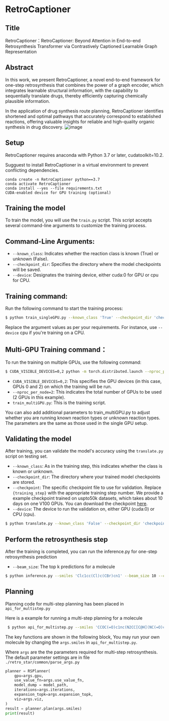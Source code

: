 # RetroCaptioner

## Title
RetroCaptioner：RetroCaptioner: Beyond Attention in End-to-end Retrosynthesis Transformer via Contrastively Captioned Learnable Graph Representation

## Abstract
In this work, we present RetroCaptioner, a novel end-to-end framework for one-step retrosynthesis that combines the power of a graph encoder, which integrates learnable structural information, with the capability to sequentially translate drugs, thereby efficiently capturing chemically plausible information. 

In the application of drug synthesis route planning, RetroCaptioner identifies shortened and optimal pathways that accurately correspond to established reactions, offering valuable insights for reliable and high-quality organic synthesis in drug discovery.
![image](model.png)

## Setup
RetroCaptioner requires anaconda with Python 3.7 or later, cudatoolkit=10.2.

Sugguest to install RetroCaptioner in a virtual environment to prevent conflicting dependencies.
```
conda create -n RetroCaptioner python==3.7
conda activate RetroCaptioner
conda install --yes --file requirements.txt
CUDA-enabled device for GPU training (optional)
```

## Training the model

To train the model, you will use the `train.py` script. This script accepts several command-line arguments to customize the training process.

## Command-Line Arguments:
* `--known_class`: Indicates whether the reaction class is known (True) or unknown (False).
* `--checkpoint_dir`: Specifies the directory where the model checkpoints will be saved.
* `--device`: Designates the training device, either cuda:0 for GPU or cpu for CPU.

## Training command:

Run the following command to start the training process:

``` bash
$ python train_singleGPU.py --known_class 'True' --checkpoint_dir 'checkpoint' --device 'cuda:0'
```
Replace the argument values as per your requirements. For instance, use `--device`  cpu if you're training on a CPU.

## Multi-GPU Training command：

To run the training on multiple GPUs, use the following command:

``` bash
$ CUDA_VISIBLE_DEVICES=0,2 python -m torch.distributed.launch --nproc_per_node=2 train_multiGPU.py
```

* `CUDA_VISIBLE_DEVICES=0,2`: This specifies the GPU devices (in this case, GPUs 0 and 2) on which the training will be run.
* `--nproc_per_node=2`: This indicates the total number of GPUs to be used (2 GPUs in this example).
* `train_multiGPU.py`: This is the training script.

You can also add additional parameters to train_multiGPU.py to adjust whether you are running known reaction types or unknown reaction types. The parameters are the same as those used in the single GPU setup.

## Validating the model

After training, you can validate the model's accuracy using the `translate.py` script on testing set.
* `--known_class`: As in the training step, this indicates whether the class is known or unknown.
* `--checkpoint_dir`: The directory where your trained model checkpoints are stored.
* `--checkpoint`: The specific checkpoint file to use for validation. Replace `{training_step}` with the appropriate training step number. We provide a example checkpoint trained on uspto50k datasets, which takes about 10 days on one V100 GPUs. You can download the checkpoint [here](https://drive.google.com/drive/folders/12gNpyfM6zZJlaoHsL-2-Jwmt3qoU1_om?usp=sharing).
* `--device`: The device to run the validation on, either GPU (cuda:0) or CPU (cpu).

``` bash
$ python translate.py --known_class 'False' --checkpoint_dir 'checkpoint' --checkpoint 'a_model_{training_step}.pt' --device 'cuda:0'
```

## Perform the retrosynthesis step
After the training is completed, you can run the inference.py for one-step retrosynthesis prediction
* `--beam_size`: The top k predictions for a molecule 
``` bash
$ python inference.py --smiles 'Clc1cc(Cl)c(CBr)cn1' --beam_size 10 --checkpoint_dir 'checkpoint' --checkpoint 'unknown_model.pt'
```


## Planning

Planning code for multi-step planning has been placed in `api_for_multistep.py`

Here is a example for running a multi-step planning for a molecule
``` bash
 $ python api_for_multistep.py --smiles 'CCOC(=O)c1nc(N2CC[C@H](NC(=O)c3nc(C(F)(F)F)c(CC)[nH]3)[C@H](OC)C2)sc1C' --checkpoint_dir 'checkpoint' --checkpoint 'unknown_model.pt'
``` 

The key functions are shown in the following block, You may run your own molecule by changing the `args.smiles` in `api_for_multistep.py`.

Where `args` are the the parameters required for multi-step retrosynthesis. The default parameter settings are in file `./retro_star/common/parse_args.py`
``` python
planner = RSPlanner(
    gpu=args.gpu,
    use_value_fn=args.use_value_fn,
    model_dump = model_path,
    iterations=args.iterations,
    expansion_topk=args.expansion_topk,
    viz=args.viz,
)
result = planner.plan(args.smiles)
print(result)
``` 
